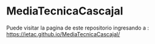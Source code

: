 # MediaTecnicaCascajal
Puede visitar la pagina de este repositorio ingresando a : https://ietac.github.io/MediaTecnicaCascajal/
